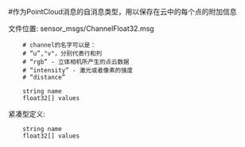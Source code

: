 #作为PointCloud消息的自消息类型，用以保存在云中的每个点的附加信息

文件位置: sensor_msgs/ChannelFloat32.msg

		# channel的名字可以是：
		# “u”,"v"，分别代表行和列
		# “rgb” - 立体相机所产生的点云数据
		# “intensity” - 激光或者像素的强度
		# “distance”

		string name
		float32[] values


紧凑型定义:

		string name
		float32[] values
